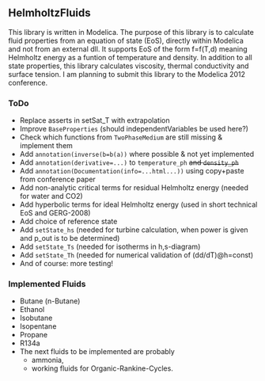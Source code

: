 ## HelmholtzFluids
This library is written in Modelica.
The purpose of this library is to calculate fluid properties from an equation of state (EoS), directly within Modelica and not from an external dll.
It supports EoS of the form f=f(T,d) meaning Helmholtz energy as a funtion of temperature and density.
In addition to all state properties, this library calculates viscosity, thermal conductivity and surface tension.
I am planning to submit this library to the Modelica 2012 conference.

### ToDo
* Replace asserts in setSat_T with extrapolation
* Improve `BaseProperties` (should independentVariables be used here?)
* Check which functions from `TwoPhaseMedium` are still missing & implement them
* Add `annotation(inverse(b=b(a))` where possible & not yet implemented
* Add `annotation(derivative=...)` to `temperature_ph` ~~and `density_ph`~~
* Add `annotation(Documentation(info=...html...))` using copy+paste from conference paper
* Add non-analytic critical terms for residual Helmholtz energy (needed for water and CO2)
* Add hyperbolic terms for ideal Helmholtz energy (used in short technical EoS and GERG-2008)
* Add choice of reference state
* Add `setState_hs` (needed for turbine calculation, when power is given and p_out is to be determined)
* Add `setState_Ts` (needed for isotherms in h,s-diagram)
* Add `setState_Th` (needed for numerical validation of (dd/dT)@h=const)
* And of course: more testing!
  
  
### Implemented Fluids
* Butane (n-Butane)
* Ethanol
* Isobutane
* Isopentane
* Propane
* R134a
* The next fluids to be implemented are probably 
  * ammonia,
  * working fluids for Organic-Rankine-Cycles.